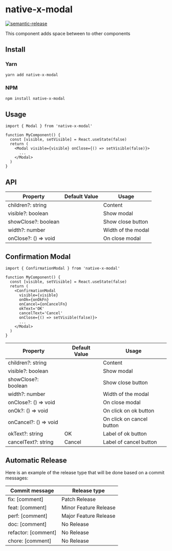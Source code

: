 # native-x-modal

[![semantic-release](https://img.shields.io/badge/%20%20%F0%9F%93%A6%F0%9F%9A%80-semantic--release-e10079.svg)](https://github.com/semantic-release/semantic-release)

This component adds space between to other components

## Install

### Yarn

```sh
yarn add native-x-modal
```

### NPM

```sh
npm install native-x-modal
```

## Usage

```tsx
import { Modal } from 'native-x-modal'

function MyComponent() {
  const [visible, setVisible] = React.useState(false)
  return (
    <Modal visible={visible} onClose={() => setVisible(false)}>
      ...
    </Modal>
  )
}
```

## API

| Property             | Default Value | Usage              |
| -------------------- | ------------- | ------------------ |
| children?: string    |               | Content            |
| visible?: boolean    |               | Show modal         |
| showClose?: boolean  |               | Show close button  |
| width?: number       |               | Width of the modal |
| onClose?: () => void |               | On close modal     |

## Confirmation Modal

```tsx
import { ConfirmationModal } from 'native-x-modal'

function MyComponent() {
  const [visible, setVisible] = React.useState(false)
  return (
    <ConfirmationModal
      visible={visible}
      onOk={onOkFn}
      onCancel={onCancelFn}
      okText='OK'
      cancelText='Cancel'
      onClose={() => setVisible(false)}>
      ...
    </Modal>
  )
}
```

| Property              | Default Value | Usage                     |
| --------------------- | ------------- | ------------------------- |
| children?: string     |               | Content                   |
| visible?: boolean     |               | Show modal                |
| showClose?: boolean   |               | Show close button         |
| width?: number        |               | Width of the modal        |
| onClose?: () => void  |               | On close modal            |
| onOk?: () => void     |               | On click on ok button     |
| onCancel?: () => void |               | On click on cancel button |
| okText?: string       | OK            | Label of ok button        |
| cancelText?: string   | Cancel        | Label of cancel button    |

## Automatic Release

Here is an example of the release type that will be done based on a commit messages:

| Commit message      | Release type          |
| ------------------- | --------------------- |
| fix: [comment]      | Patch Release         |
| feat: [comment]     | Minor Feature Release |
| perf: [comment]     | Major Feature Release |
| doc: [comment]      | No Release            |
| refactor: [comment] | No Release            |
| chore: [comment]    | No Release            |
